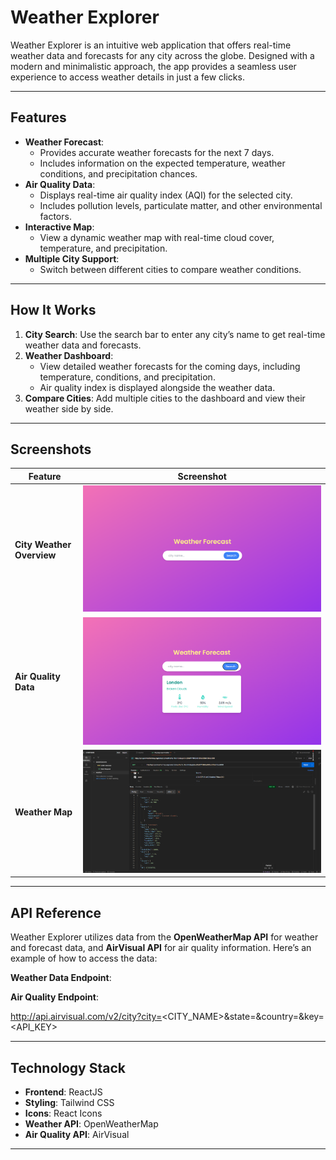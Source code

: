 # **Weather Explorer**

Weather Explorer is an intuitive web application that offers real-time weather data and forecasts for any city across the globe. Designed with a modern and minimalistic approach, the app provides a seamless user experience to access weather details in just a few clicks.

---

## **Features**
- **Weather Forecast**:
  - Provides accurate weather forecasts for the next 7 days.
  - Includes information on the expected temperature, weather conditions, and precipitation chances.
- **Air Quality Data**:
  - Displays real-time air quality index (AQI) for the selected city.
  - Includes pollution levels, particulate matter, and other environmental factors.
- **Interactive Map**:
  - View a dynamic weather map with real-time cloud cover, temperature, and precipitation.
- **Multiple City Support**:
  - Switch between different cities to compare weather conditions.

---

## **How It Works**
1. **City Search**: Use the search bar to enter any city’s name to get real-time weather data and forecasts.
2. **Weather Dashboard**:
   - View detailed weather forecasts for the coming days, including temperature, conditions, and precipitation.
   - Air quality index is displayed alongside the weather data.
3. **Compare Cities**: Add multiple cities to the dashboard and view their weather side by side.

---

## **Screenshots**

| **Feature**              | **Screenshot**                                                                 |
|---------------------------|-------------------------------------------------------------------------------|
| **City Weather Overview** | ![City Weather Overview](./assets/Screenshot%202024-11-28%20190705.png)    |
| **Air Quality Data**      | ![Air Quality Data](./assets/Screenshot%202024-11-28%20190714.png)          |
| **Weather Map**           | ![Weather Map](./assets/image.png)                                           |

---

## **API Reference**
Weather Explorer utilizes data from the **OpenWeatherMap API** for weather and forecast data, and **AirVisual API** for air quality information. Here’s an example of how to access the data:

**Weather Data Endpoint**:

**Air Quality Endpoint**:

http://api.airvisual.com/v2/city?city=<CITY_NAME>&state=<STATE>&country=<COUNTRY>&key=<API_KEY>


---

## **Technology Stack**
- **Frontend**: ReactJS
- **Styling**: Tailwind CSS
- **Icons**: React Icons
- **Weather API**: OpenWeatherMap
- **Air Quality API**: AirVisual

---
